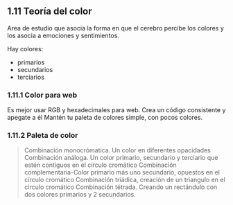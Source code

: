 ## 1.11 Teoría del color

Area de estudio que asocia la forma en que el cerebro percibe los
colores y los asocia a emociones y sentimientos.

Hay colores:

-   primarios
-   secundarios
-   terciarios

### 1.11.1 Color para web

Es mejor usar RGB y hexadecimales para web. Crea un código consistente y
apegate a él Mantén tu paleta de colores simple, con pocos colores.

### 1.11.2 Paleta de color

> Combinación monocrómatica. Un color en diferentes opacidades
> Combinación análoga. Un color primario, secundario y terciario que
> estén contiguos en el círculo cromático Combinación
> complementaria-Color primario más uno secundario, opuestos en el
> círculo cromático Combinación triádica, creación de un triangulo en el
> circulo cromático Combinación tétrada. Creando un rectándulo con dos
> colores primarios y 2 secundarios.

